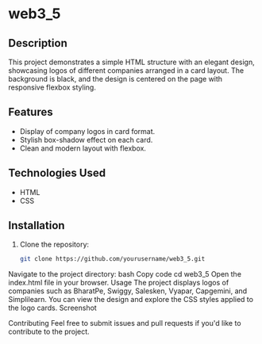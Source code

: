 # web3_5

## Description
This project demonstrates a simple HTML structure with an elegant design, showcasing logos of different companies arranged in a card layout. The background is black, and the design is centered on the page with responsive flexbox styling.

## Features
- Display of company logos in card format.
- Stylish box-shadow effect on each card.
- Clean and modern layout with flexbox.

## Technologies Used
- HTML
- CSS

## Installation
1. Clone the repository:
   ```bash
   git clone https://github.com/yourusername/web3_5.git

Navigate to the project directory:
bash
Copy code
cd web3_5
Open the index.html file in your browser.
Usage
The project displays logos of companies such as BharatPe, Swiggy, Salesken, Vyapar, Capgemini, and Simplilearn.
You can view the design and explore the CSS styles applied to the logo cards.
Screenshot

Contributing
Feel free to submit issues and pull requests if you'd like to contribute to the project.